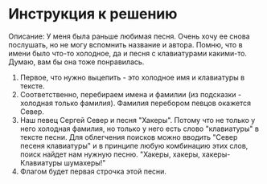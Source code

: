 # Инструкция к решению

Описание: 
У меня была раньше любимая песня. Очень хочу ее снова послушать, но не могу вспомнить название и автора. Помню, что в имени было что-то холодное, да и песня с клавиатурами какими-то. Думаю, вам бы она тоже понравилась.

1. Первое, что нужно выцепить - это холодное имя и клавиатуры в тексте.
2. Соответственно, перебираем имена и фамилии (из подсказки - холодная только фамилия). Фамилия перебором певцов окажется Север.
3. Наш певец Сергей Север и песня "Хакеры". Потому что не только у него холодная фамилия, но только у него есть слово "клавиатуры" в тексте песни. Для облегчения поисков можно вводить "Север песеня клавиатуры" и в принципе любую комбинацию этих слов, поиск найдет нам нужную песню.
"Хакеры, хакеры, хакеры-
Клавиатуры шумахеры!"
4. Флагом будет первая строчка этой песни.
